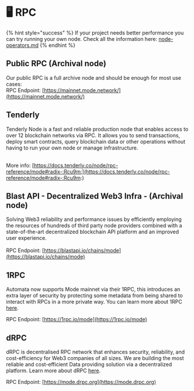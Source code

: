 # 🖥️ RPC

{% hint style="success" %}
If your project needs better performance you can try running your own node. Check all the information here: [node-operators.md](node-operators.md "mention")
{% endhint %}

## Public RPC (Archival node)

Our public RPC is a full archive node and should be enough for most use cases:\
RPC Endpoint: [https://mainnet.mode.network/](https://mainnet.mode.network/)

## Tenderly

Tenderly Node is a fast and reliable production node that enables access to over 12 blockchain networks via RPC. It allows you to send transactions, deploy smart contracts, query blockchain data or other operations without having to run your own node or manage infrastructure.

\
More info: [https://docs.tenderly.co/node/rpc-reference/mode#radix-:Rcu9m:](https://docs.tenderly.co/node/rpc-reference/mode#radix-:Rcu9m:)

## Blast API - Decentralized Web3 Infra - (Archival node)

Solving Web3 reliability and performance issues by efficiently employing the resources of hundreds of third party node providers combined with a state-of-the-art decentralized blockchain API platform and an improved user experience.\
\
RPC Endpoint: [https://blastapi.io/chains/mode](https://blastapi.io/chains/mode)

## 1RPC

Automata now supports Mode mainnet via their 1RPC, this introduces an extra layer of security by protecting some metadata from being shared to interact with RPCs in a more private way. You can learn more about 1RPC [here](https://docs.1rpc.io/overview/about-1rpc).

RPC Endpoint: [https://1rpc.io/mode](https://1rpc.io/mode)

## dRPC

dRPC is decentralised RPC network that enhances security, reliability, and cost-efficiency for Web3 companies of all sizes. We are building the most reliable and cost-efficient Data providing solution via a decentralized platform. Learn more about dRPC [here](https://drpc.org/chainlist/mode).

RPC Endpoint: [https://mode.drpc.org](https://mode.drpc.org)
